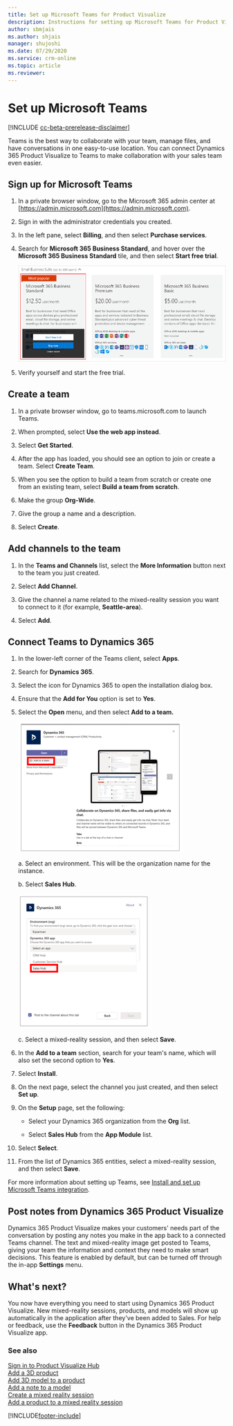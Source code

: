 ```yaml
---
title: Set up Microsoft Teams for Product Visualize
description: Instructions for setting up Microsoft Teams for Product Visualize.
author: sbmjais
ms.author: shjais
manager: shujoshi
ms.date: 07/29/2020
ms.service: crm-online
ms.topic: article
ms.reviewer:
---
```


# Set up Microsoft Teams

[!INCLUDE [cc-beta-prerelease-disclaimer](../includes/cc-beta-prerelease-disclaimer.md)]

Teams is the best way to collaborate with your team, manage files, and have conversations in one easy-to-use location. You can connect Dynamics 365 Product Visualize to Teams to make collaboration with your sales team even easier.

## Sign up for Microsoft Teams

1. In a private browser window, go to the Microsoft 365 admin center at [https://admin.microsoft.com](https://admin.microsoft.com).

2. Sign in with the administrator credentials you created.

3. In the left pane, select **Billing**, and then select **Purchase services**.

4. Search for **Microsoft 365 Business Standard**, and hover over the **Microsoft 365 Business Standard** tile, and then select **Start free trial**.

    ![Microsoft 365 Business Standard](media/ms-business-standard.png "Microsoft 365 Business Standard")

5. Verify yourself and start the free trial. 

## Create a team

1. In a private browser window, go to teams.microsoft.com to launch Teams.

2. When prompted, select **Use the web app instead**.

3. Select **Get Started**.

4. After the app has loaded, you should see an option to join or create a team. Select **Create Team**.

5. When you see the option to build a team from scratch or create one from an existing team, select **Build a team from scratch**.

6. Make the group **Org-Wide**.

7. Give the group a name and a description.

8. Select **Create**.

## Add channels to the team

1. In the **Teams and Channels** list, select the **More Information** button next to the team you just created.

2. Select **Add Channel**.

3. Give the channel a name related to the mixed-reality session you want to connect to it (for example, **Seattle-area**).

4. Select **Add**.

## Connect Teams to Dynamics 365

1. In the lower-left corner of the Teams client, select **Apps**.

2. Search for **Dynamics 365**.

3. Select the icon for Dynamics 365 to open the installation dialog box.

4. Ensure that the **Add for You** option is set to **Yes**.

5. Select the **Open** menu, and then select **Add to a team.**

   ![Add to a team](media/add-to-team.PNG "Add to a team")

    a. Select an environment. This will be the organization name for the instance.

    b. Select **Sales Hub**.

      ![Sales Hub](media/select-sales-hub.PNG "Sales Hub")

    c. Select a mixed-reality session, and then select **Save**.

6. In the **Add to a team** section, search for your team's name, which will also set the second option to **Yes**.

7. Select **Install**.

8. On the next page, select the channel you just created, and then select **Set up**.

9. On the **Setup** page, set the following:

   - Select your Dynamics 365 organization from the **Org** list.

   - Select **Sales Hub** from the **App Module** list.

10. Select **Select**.
   
11. From the list of Dynamics 365 entities, select a mixed-reality session, and then select **Save**.

For more information about setting up Teams, see [Install and set up Microsoft Teams integration](https://docs.microsoft.com/dynamics365/teams-integration/teams-install-app).

## Post notes from Dynamics 365 Product Visualize

Dynamics 365 Product Visualize makes your customers' needs part of the conversation by posting any notes you make in the app back to a connected Teams channel. The text and mixed-reality image get posted to Teams, giving your team the information and context they need to make smart decisions. This feature is enabled by default, but can be turned off through the in-app **Settings** menu.

## What's next?

You now have everything you need to start using Dynamics 365 Product Visualize. New mixed-reality sessions, products, and models will show up automatically in the application after they've been added to Sales. For help or feedback, use the **Feedback** button in the Dynamics 365 Product Visualize app.

### See also

[Sign in to Product Visualize Hub](sign-in-app.md)<br>
[Add a 3D product](add-3d-product.md)<br>
[Add 3D model to a product](add-3d-model-product.md)<br>
[Add a note to a model](add-note-model.md)<br>
[Create a mixed reality session](create-mr-session.md)<br>
[Add a product to a mixed reality session](add-product-mr-session.md)


[!INCLUDE[footer-include](../includes/footer-banner.md)]